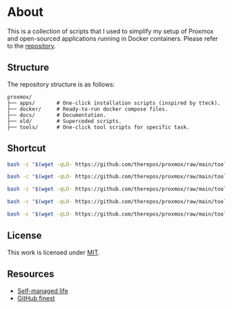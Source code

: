 # About

This is a collection of scripts that I used to simplify my setup of Proxmox and open-sourced applications running in Docker containers. Please refer to the [repository](https://github.com/therepos/proxmox).

## Structure

The repository structure is as follows:

```
proxmox/
├── apps/       # One-click installation scripts (inspired by tteck).
├── docker/     # Ready-to-run docker compose files.
├── docs/       # Documentation.
├── old/        # Superceded scripts.
├── tools/      # One-click tool scripts for specific task.

```

## Shortcut

```sh
bash -c "$(wget -qLO- https://github.com/therepos/proxmox/raw/main/tools/format-disk.sh)"
```
```sh
bash -c "$(wget -qLO- https://github.com/therepos/proxmox/raw/main/tools/mount-drive.sh)"
```
```sh
bash -c "$(wget -qLO- https://github.com/therepos/proxmox/raw/main/tools/print-sysinfo.sh)"
```
```sh
bash -c "$(wget -qLO- https://github.com/therepos/proxmox/raw/main/tools/purge-lxc.sh)"
```
```sh
bash -c "$(wget -qLO- https://github.com/therepos/proxmox/raw/main/tools/set-gpu.sh)"
```

## License

This work is licensed under [MIT](https://choosealicense.com/licenses/mit/). 

## Resources

- [Self-managed life](https://wiki.futo.org/index.php/Introduction_to_a_Self_Managed_Life:_a_13_hour_%26_28_minute_presentation_by_FUTO_software)
- [GitHub finest](https://github.com/arbal/awesome-stars)